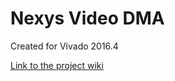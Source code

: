 # Nexys Video DMA <!-- Replace this line with the project name -->
Created for Vivado 2016.4

[Link to the project wiki](https://reference.digilentinc.com/learn/programmable-logic/tutorials/nexys-video-dma-audio-demo/start)


